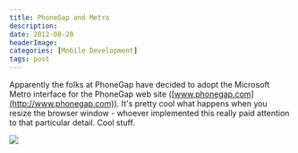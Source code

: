 ```yaml
---
title: PhoneGap and Metro
description: 
date: 2012-08-20
headerImage: 
categories: [Mobile Development]
tags: post
---
```


Apparently the folks at PhoneGap have decided to adopt the Microsoft Metro interface for the PhoneGap web site ([www.phonegap.com](http://www.phonegap.com)). It's pretty cool what happens when you resize the browser window - whoever implemented this really paid attention to that particular detail. Cool stuff.

![](images/stories/2012/phonegap-metro.png)